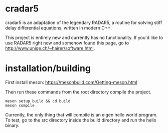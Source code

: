 # cradar5
cradar5 is an adaptation of the legendary RADAR5, a routine for solving stiff delay differential equations, written in modern C++. 

This project is entirely new and currently has no functionality. If you'd like to use RADAR5 right now and somehow found this page, go to http://www.unige.ch/~hairer/software.html. 

# installation/building

First install meson: https://mesonbuild.com/Getting-meson.html 

Then run these commands from the root directory compile the project.

```
meson setup build && cd build
meson compile
```

Currently, the only thing that will compile is an eigen hello world program. To test, go to the src directory inside the build directory and run the hello binary. 



